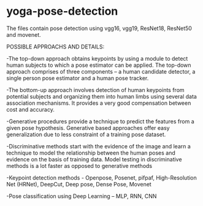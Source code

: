 # yoga-pose-detection
The files contain pose detection using vgg16, vgg19, ResNet18, ResNet50 and movenet.

POSSIBLE APPROACHS AND DETAILS:

-The top-down approach obtains keypoints by using a module to detect human subjects to which a pose estimator can be applied. The top-down approach comprises of three components – a human candidate detector, a single person pose estimator and a human pose tracker. 

-The bottom-up approach involves detection of human keypoints from potential subjects and organizing them into human limbs using several data association mechanisms. It provides a very good compensation between cost and accuracy. 

-Generative procedures provide a technique to predict the features from a given pose hypothesis. Generative based approaches offer easy generalization due to less constraint of a training pose dataset.

-Discriminative methods start with the evidence of the image and learn a technique to model the relationship between the human poses and evidence on the basis of training data. Model testing in discriminative methods is a lot faster as opposed to generative methods

-Keypoint detection methods - Openpose, Posenet, pifpaf, High-Resolution Net (HRNet), DeepCut, Deep pose, Dense Pose, Movenet

-Pose classification using Deep Learning – MLP, RNN, CNN
